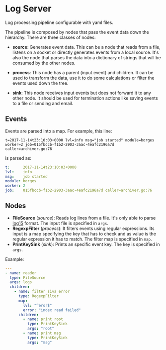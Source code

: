 # Log Server

Log processing pipeline configurable with yaml files.

The pipeline is composed by nodes that pass the event data down the hierarchy. There are three classes of nodes:

* **source**: Generates event data. This can be a node that reads from a file, listens on a socket or directly generates events from a local source. It's also the node that parses the data into a dictionary of strings that will be consumed by the other nodes.

* **process**: This node has a parent (input event) and children. It can be used to transform the data, use it to do some calculations or filter the events used down the tree.

* **sink**: This node receives input events but does not forward it to any other node. It should be used for termination actions like saving events to a file or sending and email.

## Events

Events are parsed into a map. For example, this line:

```
t=2017-11-14t23:10:03+0000 lvl=info msg="job started" module=borges worker=2 job=015fbccb-f1b2-2903-3aac-4eafc2196a7d caller=archiver.go:76
```

is parsed as:

```yaml
t:      2017-11-14t23:10:03+0000
lvl:    info
msg:    job started
module: borges
worker: 2
job:    015fbccb-f1b2-2903-3aac-4eafc2196a7d caller=archiver.go:76
```


## Nodes

* **FileSource** (*source*): Reads log lines from a file. It's only able to parse [log15](https://github.com/inconshreveable/log15) format. The input file is specified in `args`.
* **RegexpFilter** (*process*): It filters events using regular expressions. Its input is a map specifying the key that has to check and as value is the regular expression it has to match. The filter map is specified in `map`.
* **PrintKeySink** (*sink*): Prints an specific event key. The key is specified in `args`.

Example:

```yaml
---
- name: reader
  type: FileSource
  args: logs
  children:
    - name: filter siva error
      type: RegexpFilter
      map:
        lvl: "^eror$"
        error: "index read failed"
      children:
        - name: print root
          type: PrintKeySink
          args: "root"
        - name: print msg
          type: PrintKeySink
          args: "msg"
```


